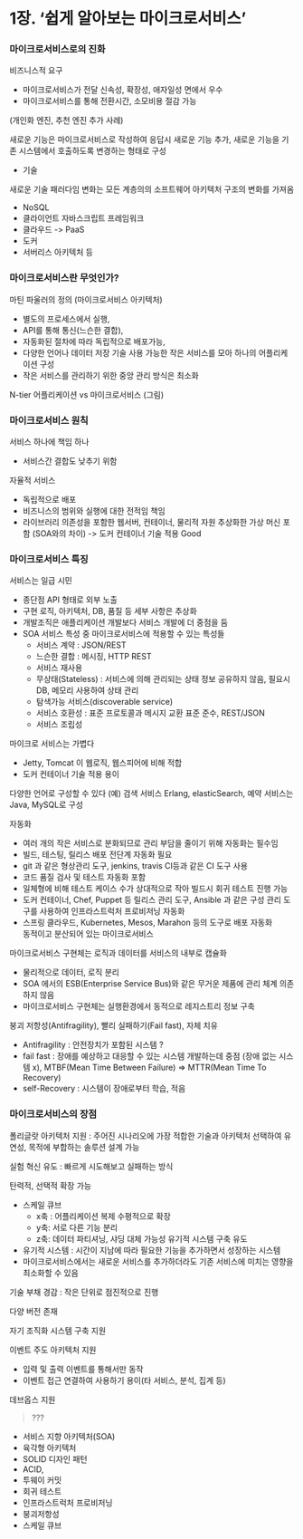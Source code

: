 # 1장. ‘쉽게 알아보는 마이크로서비스’

### 마이크로서비스로의 진화
비즈니스적 요구
- 마이크로서비스가 전달 신속성, 확장성, 애자일성 면에서 우수
- 마이크로서비스를 통해 전환시간, 소모비용 절감 가능

(개인화 엔진, 추천 엔진 추가 사례)

새로운 기능은 마이크로서비스로 작성하여 응답시 새로운 기능 추가, 새로운 기능을 기존 시스템에서 호출하도록 변경하는 형태로 구성  


- 기술

새로운 기술 패러다임 변화는 모든 계층의의 소프트웨어 아키텍처 구조의 변화를 가져옴

  * NoSQL
  * 클라이언트 자바스크립트 프레임워크
  * 클라우드 -> PaaS
  * 도커
  * 서버리스 아키텍처 등


### 마이크로서비스란 무엇인가?

마틴 파울러의 정의 (마이크로서비스 아키텍처)
- 별도의 프로세스에서 실행,
- API를 통해 통신(느슨한 결합),
- 자동화된 절차에 따라 독립적으로 배포가능,
- 다양한 언어나 데이터 저장 기술 사용 가능한 작은 서비스를 모아 하나의 어플리케이션 구성
- 작은 서비스를 관리하기 위한 중앙 관리 방식은 최소화

N-tier 어플리케이션 vs 마이크로서비스
(그림)

### 마이크로서비스 원칙

서비스 하나에 책임 하나
- 서비스간 결합도 낮추기 위함

자율적 서비스
- 독립적으로 배포
- 비즈니스의 범위와 실행에 대한 전적임 책임
- 라이브러리 의존성을 포함한 웹서버, 컨테이너, 물리적 자원 추상화한 가상 머신 포함 (SOA와의 차이) -> 도커 컨테이너 기술 적용 Good

### 마이크로서비스 특징

서비스는 일급 시민
- 종단점 API 형태로 외부 노출
- 구현 로직, 아키텍처, DB, 품질 등 세부 사항은 추상화
- 개발조직은 애플리케이션 개발보다 서비스 개발에 더 중점을 둠
- SOA 서비스 특성 중 마이크로서비스에 적용할 수 있는 특성들
  * 서비스 계약 : JSON/REST
  * 느슨한 결합 : 메시징, HTTP REST
  * 서비스 재사용
  * 무상태(Stateless) : 서비스에 의해 관리되는 상태 정보 공유하지 않음, 필요시 DB, 메모리 사용하여 상태 관리
  * 탐색가능 서비스(discoverable service)
  * 서비스 호환성 : 표준 프로토콜과 메시지 교환 표준 준수, REST/JSON
  * 서비스 조립성

마이크로 서비스는 가볍다
- Jetty, Tomcat 이 웹로직, 웹스피어에 비해 적합
- 도커 컨테이너 기술 적용 용이

다양한 언어로 구성할 수 있다
  (예) 검색 서비스 Erlang, elasticSearch, 예약 서비스는 Java, MySQL로 구성

자동화
- 여러 개의 작은 서비스로 분화되므로 관리 부담을 줄이기 위해 자동화는 필수임
- 빌드, 테스팅, 릴리스 배포 전단계 자동화 필요
- git 과 같은 형상관리 도구, jenkins, travis CI등과 같은 CI 도구 사용
- 코드 품질 검사 및 테스트 자동화 포함
- 일체형에 비해 테스트 케이스 수가 상대적으로 작아 빌드시 회귀 테스트 진행 가능
- 도커 컨테이너, Chef, Puppet 등 릴리스 관리 도구, Ansible 과 같은 구성 관리 도구를 사용하여 인프라스트럭처 프로비저닝 자동화
- 스프링 클라우드, Kubernetes, Mesos, Marahon 등의 도구로 배포 자동화   
동적이고 분산되어 있는 마이크로서비스

마이크로서비스 구현체는 로직과 데이터를 서비스의 내부로 캡슐화
- 물리적으로 데이터, 로직 분리
- SOA 에서의 ESB(Enterprise Service Bus)와 같은 무거운 제품에 관리 체계 의존하지 않음
- 마이크로서비스 구현체는 실행환경에서 동적으로 레지스트리 정보 구축

붕괴 저항성(Antifragility), 빨리 실패하기(Fail fast), 자체 치유
- Antifragility : 안전장치가 포함된 시스템 ?
- fail fast : 장애를 예상하고 대응할 수 있는 시스템 개발하는데 중점 (장애 없는 시스템 x), MTBF(Mean Time Between Failure) => MTTR(Mean Time To Recovery)
- self-Recovery : 시스템이 장애로부터 학습, 적음

### 마이크로서비스의 장점
폴리글랏 아키텍처 지원 : 주어진 시나리오에 가장 적합한 기술과 아키텍처 선택하여 유연성, 목적에 부합하는 솔루션 설계 가능

실험 혁신 유도 : 빠르게 시도해보고 실패하는 방식

탄력적, 선택적 확장 가능
- 스케일 큐브
  * x축 : 어플리케이션 복제 수평적으로 확장
  * y축: 서로 다른 기능 분리
  * z축: 데이터 파티셔닝, 샤딩
대체 가능성
유기적 시스템 구축 유도
- 유기적 시스템 : 시간이 지남에 따라 필요한 기능을 추가하면서 성장하는 시스템
- 마이크로서비스에서는 새로운 서비스를 추가하더라도 기존 서비스에 미치는 영향을 최소화할 수 있음

기술 부채 경감 : 작은 단위로 점진적으로 진행

다양 버전 존재

자기 조직화 시스템 구축 지원

이벤트 주도 아키텍처 지원
- 입력 및 출력 이벤트를 통해서만 동작
- 이벤트 접근 연결하여 사용하기 용이(타 서비스, 분석, 집계 등)

데브옵스 지원




> ???

- 서비스 지향 아키텍처(SOA)
- 육각형 아키텍처
- SOLID 디자인 패턴
- ACID,
- 투웨이 커밋
- 회귀 테스트
- 인프라스트럭처 프로비저닝
- 붕괴저항성
- 스케일 큐브
